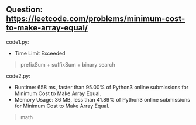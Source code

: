 ## Question: https://leetcode.com/problems/minimum-cost-to-make-array-equal/

code1.py:
* Time Limit Exceeded
> prefixSum + suffixSum + binary search

code2.py:
* Runtime: 658 ms, faster than 95.00% of Python3 online submissions for Minimum Cost to Make Array Equal.
* Memory Usage: 36 MB, less than 41.89% of Python3 online submissions for Minimum Cost to Make Array Equal.
> math
